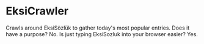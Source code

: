 # EksiCrawler

Crawls around EksiSözlük to gather today's most popular entries.
Does it have a purpose? No.
Is just typing EksiSozluk into your browser easier? Yes.
